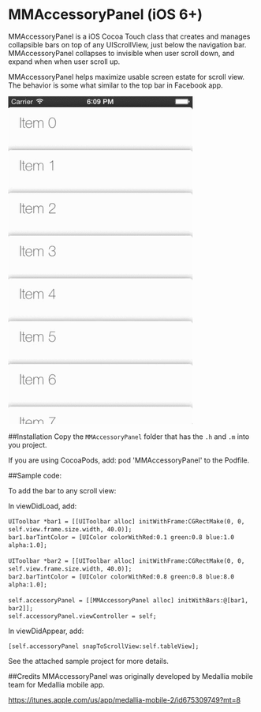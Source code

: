 MMAccessoryPanel (iOS 6+)
=========================

MMAccessoryPanel is a iOS Cocoa Touch class that creates and manages collapsible bars on top of any UIScrollView, just below the navigation bar. MMAccessoryPanel collapses to invisible when user scroll down, and expand when when user scroll up.

MMAccessoryPanel helps maximize usable screen estate for scroll view. The behavior is some what similar to the top bar in Facebook app.

![Animated gif!](images/demo.gif)

##Installation
Copy the `MMAccessoryPanel` folder that has the `.h` and `.m` into you project.

If you are using CocoaPods, add: pod 'MMAccessoryPanel' to the Podfile.

##Sample code:

To add the bar to any scroll view:

In viewDidLoad, add:

	UIToolbar *bar1 = [[UIToolbar alloc] initWithFrame:CGRectMake(0, 0, self.view.frame.size.width, 40.0)];
	bar1.barTintColor = [UIColor colorWithRed:0.1 green:0.8 blue:1.0 alpha:1.0];
	
	UIToolbar *bar2 = [[UIToolbar alloc] initWithFrame:CGRectMake(0, 0, self.view.frame.size.width, 40.0)];
	bar2.barTintColor = [UIColor colorWithRed:0.8 green:0.8 blue:8.0 alpha:1.0];
	
	self.accessoryPanel = [[MMAccessoryPanel alloc] initWithBars:@[bar1, bar2]];
	self.accessoryPanel.viewController = self;

In viewDidAppear, add:

	[self.accessoryPanel snapToScrollView:self.tableView];

See the attached sample project for more details.

##Credits
MMAccessoryPanel was originally developed by Medallia mobile team for Medallia mobile app. 

https://itunes.apple.com/us/app/medallia-mobile-2/id675309749?mt=8
